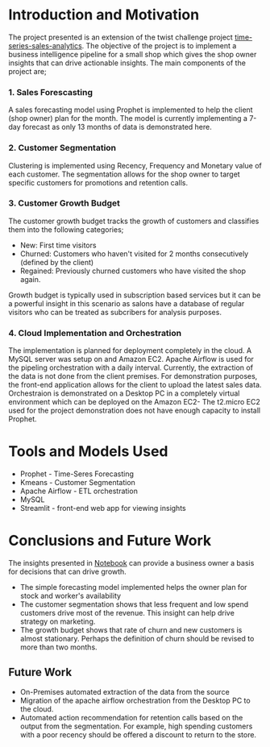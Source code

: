 # Introduction and Motivation

The project presented is an extension of the twist challenge project [time-series-sales-analytics](https://github.com/SitwalaM/time-series-sales-analytics). The objective of the project is to implement a business intelligence pipeline for a small shop which gives the shop owner insights that can drive actionable insights. The main components of the project are;

### 1. Sales Forescasting

A sales forecasting model using Prophet is implemented to help the client (shop owner) plan for the month. The model is currently implementing a 7-day forecast as only 13 months of data is demonstrated here.

### 2. Customer Segmentation

Clustering is implemented using Recency, Frequency and Monetary value of each customer. The segmentation allows for the shop owner to target specific customers for promotions and retention calls.

### 3. Customer Growth Budget

The customer growth budget tracks the growth of customers and classifies them into the following categories;
* New: First time visitors
* Churned: Customers who haven't visited for 2 months consecutively (defined by the client)
* Regained: Previously churned customers who have visited the shop again.

Growth budget is typically used in subscription based services but it can be a powerful insight in this scenario as salons have a database of regular visitors who can be treated as subcribers for analysis purposes.

### 4. Cloud Implementation and Orchestration

The implementation is planned for deployment completely in the cloud. A MySQL server was setup on and Amazon EC2. Apache Airflow is used for the pipeling orchestration with a daily interval. Currently, the extraction of the data is not done from the client premises. For demonstration purposes, the front-end application allows for the client to upload the latest sales data. Orchestraion is demonstrated on a Desktop PC in a completely virtual environment which can be deployed on the Amazon EC2- The t2.micro EC2 used for the project demonstration does not have enough capacity to install Prophet.

# Tools and Models Used 
* Prophet - Time-Seres Forecasting
* Kmeans - Customer Segmentation
* Apache Airflow - ETL orchestration
* MySQL 
* Streamlit - front-end web app for viewing insights

# Conclusions and Future Work

The insights presented in [Notebook](https://github.com/SitwalaM/sales_business_intelligence_capstone/blob/main/overview_notebook.ipynb) can provide a business owner a basis for decisions that can drive growth. 

* The simple forecasting model implemented helps the owner plan for stock and worker's availability
* The customer segmentation shows that less frequent and low spend customers drive most of the revenue. This insight can help drive strategy on marketing. 
* The growth budget shows that rate of churn and new customers is almost stationary. Perhaps the definition of churn should be revised to more than two months.

## Future Work

* On-Premises automated extraction of the data from the source
* Migration of the apache airflow orchestration from the Desktop PC to the cloud.
* Automated action recommendation for retention calls based on the output from the segmentation. For example, high spending customers with a poor recency should be offered a discount to return to the store.

